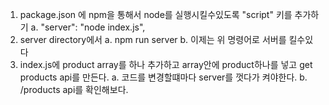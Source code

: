 1. package.json 에 npm을 통해서 node를 실행시킬수있도록 "script" 키를 추가하기
   a. "server": "node index.js",
2. server directory에서
   a. npm run server
   b. 이제는 위 명령어로 서버를 킬수있다
3. index.js에 product array를 하나 추가하고 array안에 product하나를 넣고 get products api를 만든다.
   a. 코드를 변경할떄마다 server를 껏다가 켜야한다.
   b. /products api를 확인해보다.
